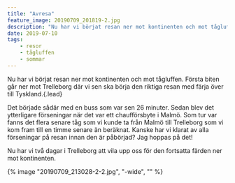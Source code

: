 ```yaml
---
title: "Avresa"
feature_image: 20190709_201819-2.jpg
description: "Nu har vi börjat resan ner mot kontinenten och mot tågluffen. Första biten går ner mot Trelleborg där vi sen ska börja den riktiga resan…"
date: 2019-07-10
tags:
    - resor
    - tågluffen
    - sommar
---
```


Nu har vi börjat resan ner mot kontinenten och mot tågluffen. Första biten går ner mot Trelleborg där vi sen ska börja den riktiga resan med färja över till Tyskland.{.lead}

Det började sådär med en buss som var sen 26 minuter. Sedan blev det ytterligare förseningar när det var ett chaufförsbyte i Malmö. Som tur var fanns det flera senare tåg som vi kunde ta från Malmö till Trelleborg som vi kom fram till en timme senare än beräknat. Kanske har vi klarat av alla förseningar på resan innan den är påbörjad? Jag hoppas på det!

Nu har vi två dagar i Trelleborg att vila upp oss för den fortsatta färden ner mot kontinenten.

{% image "20190709_213028-2-2.jpg", "-wide", "" %}
